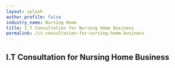 ```yaml
---
layout: splash 
author_profile: false 
industry_name: Nursing Home
title: I.T Consultation for Nursing Home Business
permalink: /it-consultation-for-nursing-home-business
---
```


## I.T Consultation for Nursing Home Business